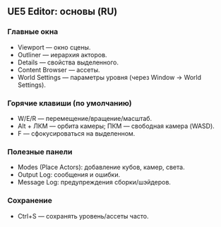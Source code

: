 ## UE5 Editor: основы (RU)

### Главные окна
- Viewport — окно сцены.
- Outliner — иерархия акторов.
- Details — свойства выделенного.
- Content Browser — ассеты.
- World Settings — параметры уровня (через Window → World Settings).

### Горячие клавиши (по умолчанию)
- W/E/R — перемещение/вращение/масштаб.
- Alt + ЛКМ — орбита камеры; ПКМ — свободная камера (WASD).
- F — сфокусироваться на выделенном.

### Полезные панели
- Modes (Place Actors): добавление кубов, камер, света.
- Output Log: сообщения и ошибки.
- Message Log: предупреждения сборки/шэйдеров.

### Сохранение
- Ctrl+S — сохранять уровень/ассеты часто.




